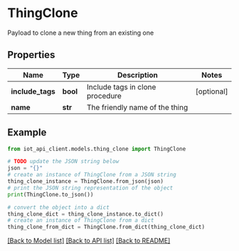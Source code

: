 # ThingClone

Payload to clone a new thing from an existing one

## Properties

Name | Type | Description | Notes
------------ | ------------- | ------------- | -------------
**include_tags** | **bool** | Include tags in clone procedure | [optional] 
**name** | **str** | The friendly name of the thing | 

## Example

```python
from iot_api_client.models.thing_clone import ThingClone

# TODO update the JSON string below
json = "{}"
# create an instance of ThingClone from a JSON string
thing_clone_instance = ThingClone.from_json(json)
# print the JSON string representation of the object
print(ThingClone.to_json())

# convert the object into a dict
thing_clone_dict = thing_clone_instance.to_dict()
# create an instance of ThingClone from a dict
thing_clone_from_dict = ThingClone.from_dict(thing_clone_dict)
```
[[Back to Model list]](../README.md#documentation-for-models) [[Back to API list]](../README.md#documentation-for-api-endpoints) [[Back to README]](../README.md)


